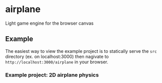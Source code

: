 # airplane
Light game engine for the browser canvas

## Example
The easiest way to view the example project is to statically serve the `src` directory (ex. on localhost:3000) then nagivate to `http://localhost:3000/airplane` in your browser.

### Example project: 2D airplane physics

